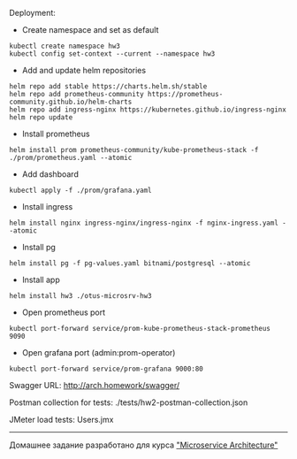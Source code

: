 Deployment:

- Create namespace and set as default
```
kubectl create namespace hw3
kubectl config set-context --current --namespace hw3
```

- Add and update helm repositories
```
helm repo add stable https://charts.helm.sh/stable
helm repo add prometheus-community https://prometheus-community.github.io/helm-charts
helm repo add ingress-nginx https://kubernetes.github.io/ingress-nginx
helm repo update
```

- Install prometheus
```
helm install prom prometheus-community/kube-prometheus-stack -f ./prom/prometheus.yaml --atomic
```

- Add dashboard
```
kubectl apply -f ./prom/grafana.yaml
```

- Install ingress
```
helm install nginx ingress-nginx/ingress-nginx -f nginx-ingress.yaml --atomic
```

- Install pg
```
helm install pg -f pg-values.yaml bitnami/postgresql --atomic
```

- Install app
```
helm install hw3 ./otus-microsrv-hw3
```

- Open prometheus port
```
kubectl port-forward service/prom-kube-prometheus-stack-prometheus 9090
```

- Open grafana port (admin:prom-operator)
```
kubectl port-forward service/prom-grafana 9000:80
```

Swagger URL: http://arch.homework/swagger/

Postman collection for tests: ./tests/hw2-postman-collection.json

JMeter load tests: Users.jmx

---

Домашнее задание разработано для курса ["Microservice Architecture"](https://otus.ru/lessons/microservice-architecture)
